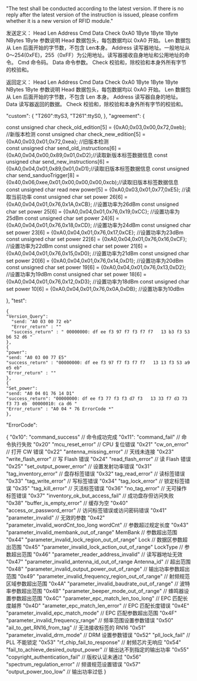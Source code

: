 "The test shall be conducted according to the latest version. If there is no reply after the latest version of the instruction is issued, please confirm whether it is a new version of RFID module."

发送定义：
Head     Len    Address    Cmd     Data     Check
0xA0    1Byte    1Byte    1Byte   NBytes    1Byte
参数说明
Head 数据包头，每包数据均以 0xA0 开始。
Len 数据包从 Len 后面开始的字节数，不包含 Len本身。
Address 读写器地址。一般地址从 0～254(0xFE)，255（0xFF）为公用地址。读写器接收自身地址和公用地址的命令。
Cmd 命令码。
Data 命令参数。
Check 校验和，除校验和本身外所有字节的校验和。

返回定义：
Head     Len    Address    Cmd     Data     Check
0xA0    1Byte    1Byte    1Byte   NBytes    1Byte
参数说明
Head 数据包头，每包数据均以 0xA0 开始。
Len 数据包从 Len 后面开始的字节数，不包含 Len 本身。
Address 读写器自身的地址。
Data 读写器返回的数据。
Check 校验和，除校验和本身外所有字节的校验和。


"custom":
     {
      "T260":ttyS3,
      "T261":ttyS0,
     },
      "agreement":
{

const unsigned char check_old_edition[5] = {0xA0,0x03,0x00,0x72,0xeb}; //新版本检测 
const unsigned char check_new_edition[5] = {0xA0,0x03,0x01,0x72,0xea}; //旧版本检测   
const unsigned char send_old_instructions[6] = {0xA0,0x04,0x00,0x89,0x01,0xD2);//读取新版本标签数据信息
const unsigned char send_new_instructions[6] = {0xA0,0x04,0x01,0x89,0x01,0xD1);//读取旧版本标签数据信息 
const unsigned char send_sanduoTrigger[8] = {0x40,0x06,0xee,0x01,0x00,0x00,0x00,0xcb);//读取旧版本标签数据信息
const unsigned char read new power[5] = {0xA0,0x03,0x01,0x77,0xE5}; //读取当前功率
const unsigned char set power 26[6] = {0xA0,0x04,0x01,0x76,0x1A,0xCB}; //设置功率为26dBm
const unsigned char set power 25[6] = {0xA0,0x04,0x01,0x76,0x19,0xCC}; //设置功率为25dBm
const unsigned char set power 24[6] = {0xA0,0x04,0x01,0x76,0x18,0xCD}; //设置功率为24dBm
const unsigned char set power 23[6] = {0xA0,0x04,0x01,0x76,0x17,0xCE}; //设置功率为23dBm
const unsigned char set power 22[6] = {0xA0,0x04,0x01,0x76,0x16,0xCF}; //设置功率为22dBm
const unsigned char set power 21[6] = {0xA0,0x04,0x01,0x76,0x15,0xD0}; //设置功率为21dBm
const unsigned char set power 20[6] = {0xA0,0x04,0x01,0x76,0x14,0xD1}; //设置功率为20dBm
const unsigned char set power 19[6] = {0xA0,0x04,0x01,0x76,0x13,0xD2}; //设置功率为19dBm
const unsigned char set power 18[6] = {0xA0,0x04,0x01,0x76,0x12,0xD3}; //设置功率为18dBm
const unsigned char set power 10[6] = {0xA0,0x04,0x01,0x76,0x0A,0xDB}; //设置功率为10dBm

},
"test":     

    {
    "Version_Query":
      "send: "A0 03 00 72 eb"
      "Error_return" : "" 
      "success_return" : " 00000000: df ee f3 97 f7 f3 f7 f7   13 b3 f3 53 b6 52 d6 "
    },
    {
    "power":
    "send: "A0 03 00 77 E5"
    "success_return" : "00000000: df ee f3 97 f7 f3 f7 f7   13 13 f3 53 a9 e5 eb"
    "Error_return" : "" 
    },
    {
    "Set_power":
    "send: "A0 04 01 76 14 D1"
    "success_return": "00000000: df ee f3 77 f3 f3 d7 f3   13 33 f7 d3 73 f3 73 eb  00000010: ca d6 "
    "Error_return" : "A0 04 * 76 ErrorCode *" 
    },

"ErrorCode":

{
  "0x10": "command_success" // 命令成功完成
"0x11": "command_fail" // 命令执行失败
"0x20" "mcu_reset_error" // CPU 复位错误
"0x21" "cw_on_error" // 打开 CW 错误
"0x22" "antenna_missing_error" // 天线未连接
"0x23" "write_flash_error" // 写 Flash 错误
"0x24" "read_flash_error" // 读 Flash 错误
"0x25" "set_output_power_error" // 设置发射功率错误
"0x31" "tag_inventory_error" // 盘存标签错误
"0x32" tag_read_error" // 读标签错误
"0x33" "tag_write_error" // 写标签错误
"0x34" "tag_lock_error" // 锁定标签错误
"0x35" "tag_kill_error" // 灭活标签错误
"0x36" "no_tag_error" // 无可操作标签错误
"0x37" "inventory_ok_but_access_fail" // 成功盘存但访问失败
"0x38" "buffer_is_empty_error" // 缓存为空
"0x40" "access_or_password_error" // 访问标签错误或访问密码错误
"0x41" "parameter_invalid" // 无效的参数
"0x42" "parameter_invalid_wordCnt_too_long wordCnt" // 参数超过规定长度
"0x43" "parameter_invalid_membank_out_of_range" MemBank // 参数超出范围
"0x44" "parameter_invalid_lock_region_out_of_range" Lock // 数据区参数超出范围
"0x45" "parameter_invalid_lock_action_out_of_range" LockType // 参数超出范围
"0x46" "parameter_reader_address_invalid" // 读写器地址无效
"0x47" "parameter_invalid_antenna_id_out_of_range Antenna_id" // 超出范围
"0x48" "parameter_invalid_output_power_out_of_range" // 输出功率参数超出范围
"0x49" "parameter_invalid_frequency_region_out_of_range" // 射频规范区域参数超出范围 
"0x4A" "parameter_invalid_baudrate_out_of_range" // 波特率参数超出范围
"0x4B" "parameter_beeper_mode_out_of_range" // 蜂鸣器设置参数超出范围
"0x4C" "parameter_epc_match_len_too_long" // EPC 匹配长度越界
"0x4D" "arameter_epc_match_len_error" // EPC 匹配长度错误
"0x4E" "parameter_invalid_epc_match_mode" // EPC 匹配参数超出范围
"0x4F" "parameter_invalid_frequency_range" // 频率范围设置参数错误
"0x50" "ail_to_get_RN16_from_tag" // 无法接收标签的 RN16
"0x51" "parameter_invalid_drm_mode" // DRM 设置参数错误
"0x52" "pll_lock_fail" // PLL 不能锁定
"0x53" "rf_chip_fail_to_response" // 射频芯片无响应
"0x54" "fail_to_achieve_desired_output_power" // 输出达不到指定的输出功率
"0x55" "copyright_authentication_fail" // 版权认证未通过
"0x56" "spectrum_regulation_error" // 频谱规范设置错误
"0x57" "output_power_too_low" // 输出功率过低
}
    